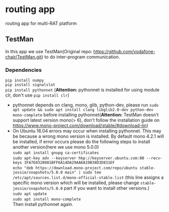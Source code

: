 # routing app #
routing app for multi-RAT platform
## TestMan ##
In this app we use TestMan(Original repo: https://github.com/vodafone-chair/TestMan.git) to do inter-program communication.
### Dependencies ###
`pip install numpy`  
`pip install signalslot`  
`pip install pythonnet` (**Attention:** pythonnet is installed for using module clr, don't use `pip install clr`)  
* pythonnet depends on clang, mono, glib, python-dev, please run `sudo apt update && sudo apt install clang libglib2.0-dev python-dev mono-complete` before installing pythonnet(**Attention:** TestMan doesn't support latest version mono(> 6), don't follow the installation guide on https://www.mono-project.com/download/stable/#download-lin)
* On Ubuntu 16.04 errors may occur when installing pythonnet. This may be because a wrong mono version is installed. By default mono 4.2.1 will be installed, if error occurs please do the following steps to install another version(here we use mono 5.0.0)  
`sudo apt install gnupg ca-certificates`  
`sudo apt-key adv --keyserver hkp://keyserver.ubuntu.com:80 --recv-keys 3FA7E0328081BFF6A14DA29AA6A19B38D3D831EF`  
`echo "deb https://download.mono-project.com/repo/ubuntu stable-jessie/snapshots/5.0.0 main" | sudo tee /etc/apt/sources.list.d/mono-official-stable.list` (this line assigns a specific mono version which will be installed, please change `stable-jessie/snapshots/5.0.0` part if you want to install other versions.)  
`sudo apt update`  
`sudo apt install mono-complete`  
Then install pythonnet again.
